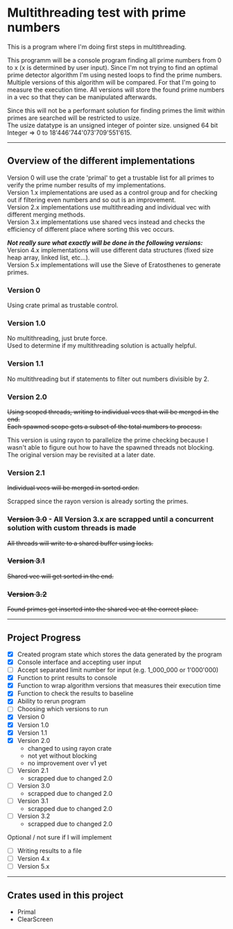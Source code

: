 
# Multithreading test with prime numbers

This is a program where I'm doing first steps in multithreading.  

This programm will be a console program finding all prime numbers from 0 to x (x is determined by user input).
Since I'm not trying to find an optimal prime detector algorithm I'm using nested loops to find the prime numbers.
Multiple versions of this algorithm will be compared. For that I'm going to measure the execution time.
All versions will store the found prime numbers in a vec so that they can be manipulated afterwards.

Since this will not be a performant solution for finding primes the limit within primes are searched will be restricted to usize.  
The usize datatype is an unsigned integer of pointer size.
unsigned 64 bit Integer => 0 to 18'446'744'073'709'551'615.

---

## Overview of the different implementations

Version 0 will use the crate 'primal' to get a trustable list for all primes to verify the prime number results of my implementations.  
Version 1.x implementations are used as a control group and for checking out if filtering even numbers and so out is an improvement.  
Version 2.x implementations use multithreading and individual vec with different merging methods.  
Version 3.x implementations use shared vecs instead and checks the efficiency of different place where sorting this vec occurs.  

***Not really sure what exactly will be done in the following versions:***  
Version 4.x implementations will use different data structures (fixed size heap array, linked list, etc...).  
Version 5.x implementations will use the Sieve of Eratosthenes to generate primes.  

### **Version 0**

Using crate primal as trustable control.

### **Version 1.0**

No multithreading, just brute force.  
Used to determine if my multithreading solution is actually helpful.  

### **Version 1.1**

No multithreading but if statements to filter out numbers divisible by 2.  

### **Version 2.0**

~~Using scoped threads, writing to individual vecs that will be merged in the end.~~  
~~Each spawned scope gets a subset of the total numbers to process.~~

This version is using rayon to parallelize the prime checking because I wasn't able to figure out
how to have the spawned threads not blocking. The original version may be revisited at a later date.  

### **Version 2.1**

~~Individual vecs will be merged in sorted order.~~  

Scrapped since the rayon version is already sorting the primes.

### **~~Version 3.0~~** - All Version 3.x are scrapped until a concurrent solution with custom threads is made

~~All threads will write to a shared buffer using locks.~~  

### **~~Version 3.1~~**

~~Shared vec will get sorted in the end.~~  

### **~~Version 3.2~~**

~~Found primes get inserted into the shared vec at the correct place.~~  

---

## Project Progress

- [x] Created program state which stores the data generated by the program
- [x] Console interface and accepting user input
- [ ] Accept separated limit number for input (e.g. 1_000_000 or 1'000'000)
- [x] Function to print results to console
- [x] Function to wrap algorithm versions that measures their execution time
- [x] Function to check the results to baseline
- [x] Ability to rerun program
- [ ] Choosing which versions to run
- [x] Version 0
- [x] Version 1.0
- [x] Version 1.1
- [x] Version 2.0
  - changed to using rayon crate
  - not yet without blocking
  - no improvement over v1 yet
- [ ] Version 2.1
  - scrapped due to changed 2.0
- [ ] Version 3.0
  - scrapped due to changed 2.0
- [ ] Version 3.1
  - scrapped due to changed 2.0
- [ ] Version 3.2
  - scrapped due to changed 2.0

Optional / not sure if I will implement
- [ ] Writing results to a file
- [ ] Version 4.x
- [ ] Version 5.x

---

## Crates used in this project

- Primal
- ClearScreen